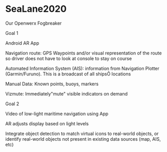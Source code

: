 # SeaLane2020
Our Openwerx Fogbreaker

Goal 1

Android AR App

Navigation route: GPS Waypoints and/or visual representation of the route so driver does not have to look at console to stay on course

Automated Information System (AIS): information from Navigation Plotter (Garmin/Furuno). This is a broadcast of all shipsÕ locations

Manual Data: Known points, buoys, markers

Vizmute: Immediately"mute" visible indicators on demand

Goal 2

Video of low-light maritime navigation using App

AR adjusts display based on light levels

Integrate object detection to match virtual icons to real-world objects, or identify real-world objects not present in existing data sources (map, AIS, etc)


